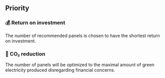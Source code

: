 ## Priority

### 💰 Return on investment
The number of recommended panels is chosen to have the shortest return on investment.


### 🌱 CO₂ reduction
The number of panels will be optimized to the maximal amount of green electricity produced
disregarding financial concerns.